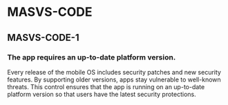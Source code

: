 #  MASVS-CODE

## MASVS-CODE-1

### The app requires an up-to-date platform version.

Every release of the mobile OS includes security patches and new security features. By supporting older versions, apps stay vulnerable to well-known threats. This control ensures that the app is running on an up-to-date platform version so that users have the latest security protections.